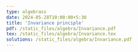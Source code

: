 ```yaml
---
type: algebrass
date: 2024-05-28T10:00:00+5:30
title: 'Invariance principle'
pdf: /static_files/algebra/Invariance.pdf
tex: /static_files/algebra/Invariance.tex
solutions: /static_files/algebra/Invariance.pdf
---
```

